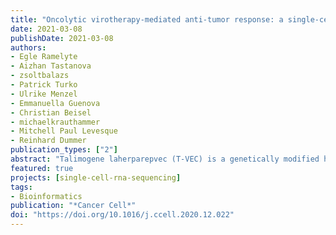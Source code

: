 ```yaml
---
title: "Oncolytic virotherapy-mediated anti-tumor response: a single-cell perspective"
date: 2021-03-08
publishDate: 2021-03-08
authors: 
- Egle Ramelyte
- Aizhan Tastanova
- zsoltbalazs
- Patrick Turko
- Ulrike Menzel
- Emmanuella Guenova
- Christian Beisel
- michaelkrauthammer
- Mitchell Paul Levesque
- Reinhard Dummer
publication_types: ["2"]
abstract: "Talimogene laherparepvec (T-VEC) is a genetically modified herpes simplex 1 virus (HSV-1), approved for cancer therapy. We investigated its effect on the clinical, histological, single-cell transcriptomic and immune repertoire level using repeated fine-needle aspirates (FNAs) of injected and noninjected lesions in primary cutaneous B-cell lymphoma (pCBCL). Thirteen patients received intralesional T-VEC, eleven of which demonstrated tumor response in the injected lesions. Upon single cell sequencing of the FNAs, we identified the malignant population and separated three pCBCL subtypes. HSV-1T-VEC transcripts were detected 24h after injection in malignant and non-malignant cells of the injected lesion but were absent in the noninjected lesion. Oncolytic virotherapy resulted in a rapid eradication of malignant cells by more than one death mechanism, IFN pathway activation, early influx of NK cells, monocytes, dendritic cells, followed by an enrichment in clonal cytotoxic T-cells and decrease of regulatory T-cells in both injected and noninjected lesions."
featured: true
projects: [single-cell-rna-sequencing]
tags:
- Bioinformatics
publication: "*Cancer Cell*"
doi: "https://doi.org/10.1016/j.ccell.2020.12.022"
---
```


